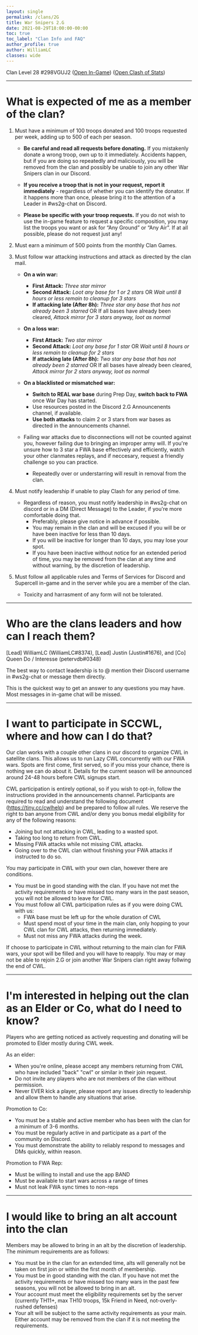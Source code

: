 ```yaml
---
layout: single
permalink: /clans/2G
title: War Snipers 2.G 
date: 2021-08-29T18:00:00-00:00
toc: true
toc_label: "Clan Info and FAQ"
author_profile: true
author: WilliamLC
classes: wide
---
```


Clan Level 28 #298VGUJ2
([Open In-Game](https://link.clashofclans.com/en?action=OpenClanProfile&tag=298VGUJ2)) ([Open Clash of Stats](https://www.clashofstats.com/clans/war-snipers-2.g-298VGUJ2/members/))

***

# What is expected of me as a member of the clan?

1. Must have a minimum of 100 troops donated and 100 troops requested per week, adding up to 500 of each per season.

	-   **Be careful and read all requests before donating.** If you mistakenly donate a wrong troop, own up to it immediately. Accidents happen, but if you are doing so repeatedly and maliciously, you will be removed from the clan and possibly be unable to join any other War Snipers clan in our Discord.

	-   **If you receive a troop that is not in your request, report it immediately** - regardless of whether you can identify the donator. If it happens more than once, please bring it to the attention of a Leader in #ws2g-chat on Discord.

	-   **Please be specific with your troop requests.** If you do not wish to use the in-game feature to request a specific composition, you may list the troops you want or ask for “Any Ground” or “Any Air”. If at all possible, please do not request just any!

2. Must earn a minimum of 500 points from the monthly Clan Games.

3. Must follow war attacking instructions and attack as directed by the clan mail.
	+  **On a win war:**
		- **First Attack:** *Three star mirror*
		- **Second Attack:** *Loot any base for 1 or 2 stars* OR *Wait until 8 hours or less remain to cleanup for 3 stars*
		- **If attacking late (After 8h):** *Three star any base that has not already been 3 starred* OR If all bases have already been cleared, *Attack mirror for 3 stars anyway, loot as normal*

	+  **On a loss war:**
		- **First Attack:** *Two star mirror*
		- **Second Attack:** *Loot any base for 1 star* OR *Wait until 8 hours or less remain to cleanup for 2 stars*
		- **If attacking late (After 8h):** *Two star any base that has not already been 2 starred* OR If all bases have already been cleared, *Attack mirror for 2 stars anyway, loot as normal*

	+ **On a blacklisted or mismatched war:**
		- **Switch to REAL war base** during Prep Day, **switch back to FWA** once War Day has started.
		- Use resources posted in the Discord 2.G Announcenents channel, if available.
		- **Use both attacks** to claim 2 or 3 stars from war bases as directed in the announcements channel.

	+ Failing war attacks due to disconnections will not be counted against you, however failing due to bringing an improper army will. If you're unsure how to 3 star a FWA base effectively and efficiently, watch your other clanmates replays, and if neccesary, request a friendly challenge so you can practice.
		- Repeatedly over or understarring will result in removal from the clan.
	
4. Must notify leadership if unable to play Clash for any period of time.
	+ Regardless of reason, you must notify leadership in #ws2g-chat on discord or in a DM (Direct Message) to the Leader, if you're more comfortable doing that.
		- Preferably, please give notice in advance if possible.
		- You may remain in the clan and will be excused if you will be or have been inactive for less than 10 days.
		- If you will be inactive for longer than 10 days, you may lose your spot.
		- If you have been inactive without notice for an extended period of time, you may be removed from the clan at any time and without warning, by the discretion of leadership.

5. Must follow all applicable rules and Terms of Services for Discord and Supercell in-game and in the server while you are a member of the clan.
	+ Toxicity and harrasment of any form will not be tolerated.

***

# Who are the clans leaders and how can I reach them?

[Lead] WilliamLC (WilliamLC#8374), [Lead] Justin (Justin#1676), and [Co] Queen Do / Interesse (petervdb#0348)

The best way to contact leadership is to @ mention their Discord username in #ws2g-chat or message them directly.

This is the quickest way to get an answer to any questions you may have. Most messages in in-game chat will be missed.

***

# I want to participate in SCCWL, where and how can I do that?
Our clan works with a couple other clans in our discord to organize CWL in satellite clans. This allows us to run Lazy CWL concurrently with our FWA wars. Spots are first come, first served, so if you miss your chance, there is nothing we can do about it. Details for the current season will be announced around 24-48 hours before CWL signups start.

CWL participation is entirely optional, so if you wish to opt-in, follow the instructions provided in the announcements channel. Participants are required to read and understand the following document (<https://tiny.cc/cwlhelp>) and be prepared to follow all rules. We reserve the right to ban anyone from CWL and/or deny you bonus medal eligibility for any of the following reasons:
- Joining but not attacking in CWL, leading to a wasted spot.
- Taking too long to return from CWL.
- Missing FWA attacks while not missing CWL attacks.
- Going over to the CWL clan without finishing your FWA attacks if instructed to do so.

You may participate in CWL with your own clan, however there are conditions.
+ You must be in good standing with the clan. If you have not met the activity requirements or have missed too many wars in the past season, you will not be allowed to leave for CWL.
+ You must follow all CWL participation rules as if you were doing CWL with us:
	- FWA base must be left up for the whole duration of CWL
	- Must spend most of your time in the main clan, only hopping to your CWL clan for CWL attacks, then returning immediately.
	- Must not miss any FWA attacks during the week.

If choose to participate in CWL without returning to the main clan for FWA wars, your spot will be filled and you will have to reapply. You may or may not be able to rejoin 2.G or join another War Snipers clan right away follwing the end of CWL.

***

# I'm interested in helping out the clan as an Elder or Co, what do I need to know?
Players who are getting noticed as actively requesting and donating will be promoted to Elder mostly during CWL week.

As an elder:

- When you're online, please accept any members returning from CWL who have included "back" "cwl" or similar in their join request.
- Do not invite any players who are not members of the clan without permission.
- Never EVER kick a player, please report any issues directly to leadership and allow them to handle any situations that arise.
	
Promotion to Co:

- You must be a stable and active member who has been with the clan for a minimum of 3-6 months.
- You must be regularly active in and participate as a part of the community on Discord.
- You must demonstrate the ability to reliably respond to messages and DMs quickly, within reason.
	
Promotion to FWA Rep:

- Must be willing to install and use the app BAND
- Must be available to start wars across a range of times
- Must not leak FWA sync times to non-reps

***

# I would like to bring an alt account into the clan
Members may be allowed to bring in an alt by the discretion of leadership. The minimum requirements are as follows:
+ You must be in the clan for an extended time, alts will generally not be taken on first join or within the first month of membership.
+ You must be in good standing with the clan. If you have not met the activity requirements or have missed too many wars in the past few seasons, you will not be allowed to bring in an alt.
+ Your account must meet the eligibility requirements set by the server (currently TH11+, max TH10 troops, 15k Friend in Need, not-overly-rushed defenses)
+ Your alt will be subject to the same activity requirements as your main. Either account may be removed from the clan if it is not meeting the requirements.

